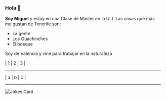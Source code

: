 ### Hola 👋
**Soy Miguel** y estoy en una Clase de Máster en la ULL
Las cosas que más me gustan de Tenerife son:
* La gente
* Los Guachinches
* El bosque 

Soy de Valencia y vine para trabajar en la naturaleza

| 1 | 2 | 3 |
---   --  ---
| a | b | c |
--   -- 
![Jokes Card](https://readme-jokes.vercel.app/api)

<!--
**mibeldaribera/mibeldaribera** is a ✨ _special_ ✨ repository because its `README.md` (this file) appears on your GitHub profile.

Here are some ideas to get you started:

- 🔭 I’m currently working on ...
- 🌱 I’m currently learning ...
- 👯 I’m looking to collaborate on ...
- 🤔 I’m looking for help with ...
- 💬 Ask me about ...
- 📫 How to reach me: ...
- 😄 Pronouns: ...
- ⚡ Fun fact: ...
-->
